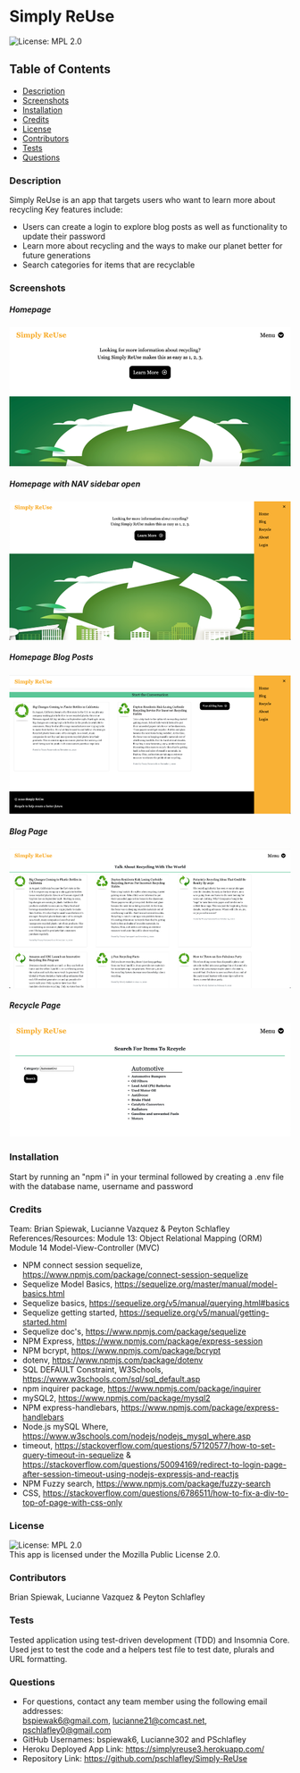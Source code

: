 # Simply ReUse
![License: MPL 2.0](https://img.shields.io/badge/License-MPL%202.0-brightgreen.svg)
## Table of Contents
* [Description](#description)
* [Screenshots](#screenshots)
* [Installation](#installation)
* [Credits](#credits)
* [License](#license)
* [Contributors](#contributors)
* [Tests](#tests) 
* [Questions](#questions) 
### Description 
Simply ReUse is an app that targets users who want to learn more about recycling
Key features include: 
* Users can create a login to explore blog posts as well as functionality to update their password
* Learn more about recycling and the ways to make our planet better for future generations
* Search categories for items that are recyclable 
### Screenshots
##### Homepage
![Screenshots](./public/assets/homepage_screen_withoutnav.png)
##### Homepage with NAV sidebar open
![Screenshots](./public/assets/homepage_screen_withnav.png)
##### Homepage Blog Posts
![Screenshots](./public/assets/homepage_blog.png)
##### Blog Page
![Screenshots](./public/assets/blogpage.png)
##### Recycle Page
![Screenshots](./public/assets/recyclepage.png)
### Installation
Start by running an "npm i" in your terminal followed by creating a .env file with the database name, username and password
### Credits
Team: Brian Spiewak, Lucianne Vazquez & Peyton Schlafley 
References/Resources: 
Module 13: Object Relational Mapping (ORM)
Module 14 Model-View-Controller (MVC) <br>
* NPM connect session sequelize, https://www.npmjs.com/package/connect-session-sequelize <br>
* Sequelize Model Basics, https://sequelize.org/master/manual/model-basics.html <br>
* Sequelize basics, https://sequelize.org/v5/manual/querying.html#basics <br>
* Sequelize getting started, https://sequelize.org/v5/manual/getting-started.html <br> 
* Sequelize doc's, https://www.npmjs.com/package/sequelize <br>
* NPM Express, https://www.npmjs.com/package/express-session <br> 
* NPM bcrypt, https://www.npmjs.com/package/bcrypt <br> 
* dotenv, https://www.npmjs.com/package/dotenv <br> 
* SQL DEFAULT Constraint, W3Schools, https://www.w3schools.com/sql/sql_default.asp <br> 
* npm inquirer package, https://www.npmjs.com/package/inquirer <br> 
* mySQL2, https://www.npmjs.com/package/mysql2 <br> 
* NPM express-handlebars, https://www.npmjs.com/package/express-handlebars <br> 
* Node.js mySQL Where, https://www.w3schools.com/nodejs/nodejs_mysql_where.asp <br> 
* timeout, https://stackoverflow.com/questions/57120577/how-to-set-query-timeout-in-sequelize & https://stackoverflow.com/questions/50094169/redirect-to-login-page-after-session-timeout-using-nodejs-expressjs-and-reactjs
* NPM Fuzzy search, https://www.npmjs.com/package/fuzzy-search <br> 
* CSS, https://stackoverflow.com/questions/6786511/how-to-fix-a-div-to-top-of-page-with-css-only
### License
![License: MPL 2.0](https://img.shields.io/badge/License-MPL%202.0-brightgreen.svg) <br>
This app is licensed under the Mozilla Public License 2.0.
### Contributors
Brian Spiewak, Lucianne Vazquez & Peyton Schlafley 
### Tests 
Tested application using test-driven development (TDD) and Insomnia Core. 
Used jest to test the code and a helpers test file to test date, plurals and URL formatting. 
### Questions 
* For questions, contact any team member using the following email addresses: <br> bspiewak6@gmail.com, lucianne21@comcast.net, pschlafley0@gmail.com
* GitHub Usernames: bspiewak6, Lucianne302 and PSchlafley
* Heroku Deployed App Link: https://simplyreuse3.herokuapp.com/
* Repository Link: https://github.com/pschlafley/Simply-ReUse